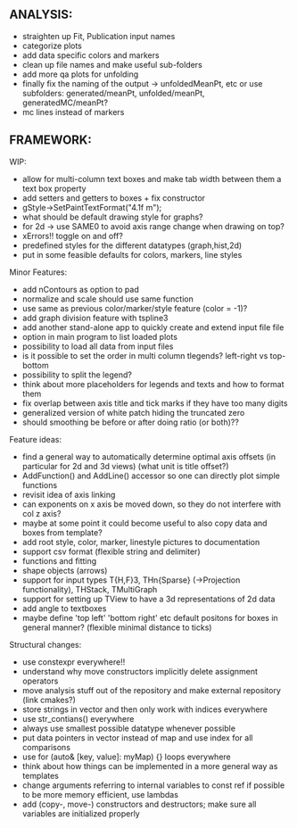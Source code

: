ANALYSIS:
---------
- straighten up Fit, Publication input names
- categorize plots
- add data specific colors and markers
- clean up file names and make useful sub-folders
- add more qa plots for unfolding
- finally fix the naming of the output -> unfoldedMeanPt, etc or use subfolders: generated/meanPt, unfolded/meanPt, generatedMC/meanPt?
- mc lines instead of markers

FRAMEWORK:
----------

WIP:
- allow for multi-column text boxes and make tab width between them a text box property
- add setters and getters to boxes + fix constructor
- gStyle->SetPaintTextFormat("4.1f m");
- what should be default drawing style for graphs?
- for 2d -> use SAME0 to avoid axis range change when drawing on top?
- xErrors!! toggle on and off?
- predefined styles for the different datatypes (graph,hist,2d)
- put in some feasible defaults for colors, markers, line styles

Minor Features:
- add nContours as option to pad
- normalize and scale should use same function
- use same as previous color/marker/style feature (color = -1)?
- add graph division feature with tspline3
- add another stand-alone app to quickly create and extend input file file
- option in main program to list loaded plots
- possibility to load all data from input files
- is it possible to set the order in multi column tlegends? left-right vs top-bottom
- possibility to split the legend?
- think about more placeholders for legends and texts and how to format them
- fix overlap between axis title and tick marks if they have too many digits
- generalized version of white patch hiding the truncated zero
- should smoothing be before or after doing ratio (or both)??

Feature ideas:
- find a general way to automatically determine optimal axis offsets (in particular for 2d and 3d views) (what unit is title offset?)
- AddFunction() and AddLine() accessor so one can directly plot simple functions
- revisit idea of axis linking
- can exponents on x axis be moved down, so they do not interfere with col z axis?
- maybe at some point it could become useful to also copy data and boxes from template?
- add root style, color, marker, linestyle pictures to documentation
- support csv format (flexible string and delimiter)
- functions and fitting
- shape objects (arrows)
- support for input types T{H,F}3, THn{Sparse} (->Projection functionality), THStack, TMultiGraph
- support for setting up TView to have a 3d representations of 2d data
- add angle to textboxes
- maybe define 'top left' 'bottom right' etc default positons for boxes in general manner? (flexible minimal distance to ticks)


Structural changes:
- use constexpr everywhere!!
- understand why move constructors implicitly delete assignment operators
- move analysis stuff out of the repository and make external repository (link cmakes?)
- store strings in vector and then only work with indices everywhere
- use str_contians() everywhere
- always use smallest possible datatype whenever possible
- put data pointers in vector instead of map and use index for all comparisons
- use for (auto& [key, value]: myMap) {} loops everywhere
- think about how things can be implemented in a more general way as templates
- change arguments referring to internal variables to const ref if possible to be more memory efficient, use lambdas
- add (copy-, move-) constructors and destructors; make sure all variables are initialized properly
